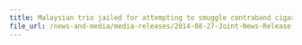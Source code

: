 ```yaml
---
title: Malaysian trio jailed for attempting to smuggle contraband cigarettes into Singapore
file_url: /news-and-media/media-releases/2014-08-27-Joint-News-Release.pdf
---
```

